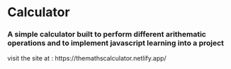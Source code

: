 # Calculator
<h3>A simple calculator built to perform different arithematic operations and to implement javascript learning into a project</h3>
visit the site at : https://themathscalculator.netlify.app/
